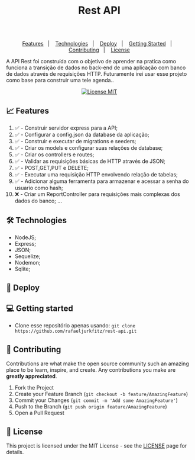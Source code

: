 <h1 align="center">
  <br>
    Rest API 
  <br>
  <br>
</h1>

##

<p align="center">
    <a href="#-features">Features</a>&nbsp;&nbsp;&nbsp;|&nbsp;&nbsp;&nbsp;
    <a href="#-technologies">Technologies</a>&nbsp;&nbsp;&nbsp;|&nbsp;&nbsp;&nbsp;
    <a href="#-deploy">Deploy</a>&nbsp;&nbsp;&nbsp;|&nbsp;&nbsp;&nbsp;
    <a href="#-getting-started">Getting Started</a>&nbsp;&nbsp;&nbsp;|&nbsp;&nbsp;&nbsp;
    <a href="#-contributing">Contributing</a>&nbsp;&nbsp;&nbsp;|&nbsp;&nbsp;&nbsp;
    <a href="#memo-license">License</a>
</p>

<p> A API Rest foi construída com o objetivo de aprender na pratica como funciona a transição de dados no back-end de uma aplicação com banco de dados através de requisições HTTP. Futuramente irei usar esse projeto como base para construir uma tele agenda..</p>

<p align="center">
    <a href="https://opensource.org/licenses/MIT">
        <img src="https://img.shields.io/badge/License-MIT-green.svg" alt="License MIT">
    </a>
</p>

## 📈 Features
<!-- ❌✅ -->
1.  ✅ - Construir servidor express para a API;
2.  ✅ - Configurar a config.json da database da aplicação;
3.  ✅ - Construir e executar de migrations e seeders;
4.  ✅ - Criar os models e configurar suas relações de database;
5.  ✅ - Criar os controllers e routes;
6.  ✅ - Validar as requisições básicas de HTTP através de JSON; 
7.  ✅ - POST,GET,PUT e DELETE;
8.  ✅ - Executar uma requisição HTTP envolvendo relação de tabelas; 
9.  ✅ - Adicionar alguma ferramenta para armazenar e acessar a senha do usuario como hash;
11. ❌ - Criar um ReportController para requisições mais complexas dos dados do banco;
...

## 🛠 Technologies

- NodeJS;
- Express;
- JSON;
- Sequelize;
- Nodemon;
- Sqlite;

## 🚀 Deploy



## 💻 Getting started

- Clone esse repositório apenas usando: `git clone https://github.com/rafaeljurkfitz/rest-api.git`

## 🤝 Contributing

Contributions are what make the open source community such an amazing place to be learn, inspire, and create. Any contributions you make are **greatly appreciated**.

1. Fork the Project
2. Create your Feature Branch (`git checkout -b feature/AmazingFeature`)
3. Commit your Changes (`git commit -m 'Add some AmazingFeature'`)
4. Push to the Branch (`git push origin feature/AmazingFeature`)
5. Open a Pull Request

## :memo: License

This project is licensed under the MIT License - see the [LICENSE](https://opensource.org/licenses/MIT) page for details.

